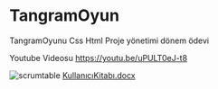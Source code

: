 # TangramOyun
TangramOyunu Css Html Proje yönetimi dönem ödevi

Youtube Videosu https://youtu.be/uPULT0eJ-t8

![scrumtable](https://user-images.githubusercontent.com/61920968/157399760-deb9e792-141c-416f-8959-93e2bf9a88d0.PNG)
[KullanıcıKitabı.docx](https://github.com/tugrullkaan/TangramOyun/files/8212837/KullaniciKitabi.docx)
